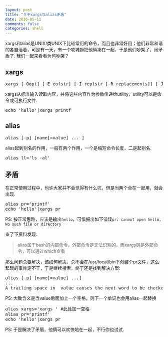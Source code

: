 ```yaml
---
layout: post
title: "关于xargs与alias矛盾"
date: 2016-05-11
comments: false
categories: shell
---
```


xargs和alias是UNIX/类UNIX下比较常用的命令，而且也非常好用；他们非常和谐的各自活着，可是有一天，有一个攻城狮把他俩凑在一起，于是他们吵架了，闹矛盾了. 我们一起来看看为何吵架？

## xargs

<pre>
xargs [-0opt] [-E eofstr] [-I replstr [-R replacements]] [-J replstr] [-L number] [-n number [-x]] [-P maxprocs] [-s size] [utility [argument ...]]
</pre>

xargs从标准输入读取内容，并将这些内容作为参数传递给utility，utility可以是命令或可执行文件.

<pre>
echo 'hello'|xargs printf 
</pre>

## alias

<pre>
alias [-p] [name[=value] ... ]
</pre>

alias起到别名的作用，一般有两个作用，一个是缩短命令长度，二是起别名.

<pre>
alias ll='ls -al'
</pre>

## 矛盾
在正常使用过程中，也许大家并不会觉得有什么坑，但是当两个合在一起用，就会出现. 

<pre>
alias pr='printf'
echo 'hello'|xargs pr
</pre>
PS: 按正常思路，应该是输出`hello`，可惜报出如下错误`pr: cannot open hello, No such file or directory`

查了下资料发现:

> alias属于bash的内部命令，外部命令是无法识别的，而xargs则是外部命令，可以通过which查看

那么问题总要解决，该如何解决，总不会在/usr/local/bin下创建个pr文件，这么繁琐的事肯定不干，于是继续搜索，终于还是找到解决方案:

<pre>
alias [-p] [name[=value] ...]
...
A trailing space in  value causes the next word to be checked for alias substitution when the alias is expanded.
</pre>
PS: 大致含义是当value后面加上一个空格，则下一个单词也会用alias一起替换

<pre>
alias xargs='xargs ' #此处加一空格
alias pr='printf'
echo 'hello'|xargs pr
</pre>

PS: 于是解决了矛盾，他俩可以欢快地在一起，不行你也试试.
